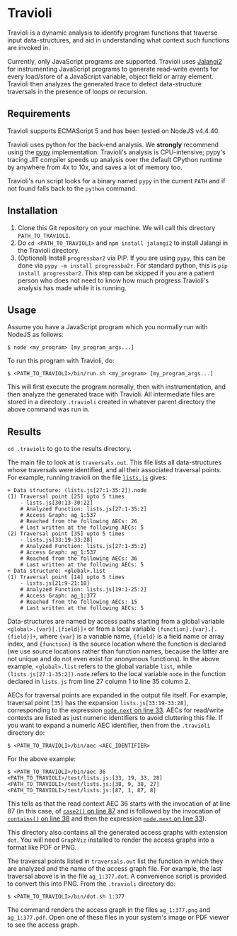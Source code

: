 # Travioli

Travioli is a dynamic analysis to identify program functions that traverse input data-structures, and aid in understanding what context such functions are invoked in. 

Currently, only JavaScript programs are supported. Travioli uses [Jalangi2](https://github.com/Samsung/jalangi2) for instrumenting JavaScript programs to generate read-write events for every load/store of a JavaScript variable, object field or array element. Travioli then analyzes the generated trace to detect data-structure traversals in the presence of loops or recursion.

## Requirements

Travioli supports ECMAScript 5 and has been tested on NodeJS v4.4.40.

Travioli uses python for the back-end analysis. We **strongly** recommend using the [pypy](http://pypy.org) implementation. Travioli's analysis is CPU-intensive; pypy's tracing JIT compiler speeds up analysis over the default CPython runtime by anywhere from 4x to 10x, and saves a lot of memory too. 

Travioli's run script looks for a binary named `pypy` in the current `PATH` and if not found falls back to the `python` command.

## Installation

1. Clone this Git repository on your machine. We will call this directory `PATH_TO_TRAVIOLI`.
2. Do `cd <PATH_TO_TRAVIOLI>` and `npm install jalangi2` to install Jalangi in the Travioli directory.
3. (Optional) Install `progressbar2` via PIP. If you are using `pypy`, this can be done via `pypy -m install progressba2r`. For standard python, this is `pip install progressbar2`. This step can be skipped if you are a patient person who does not need to know how much progress Travioli's analysis has made while it is running.

## Usage

Assume you have a JavaScript program which you normally run with NodeJS as follows:
```
$ node <my_program> [my_program_args...]
```

To run this program with Travioli, do:
```
$ <PATH_TO_TRAVIOLI>/bin/run.sh <my_program> [my_program_args...]
```

This will first execute the program normally, then with instrumentation, and then analyze the generated trace with Travioli. All intermediate files are stored in a directory `.travioli` created in whatever parent directory the above command was run in.

## Results

`cd .travioli` to go to the results directory.

The main file to look at is `traversals.out`. This file lists all data-structures whose traversals were identified, and all their associated traversal points. For example, running travioli on the file [`lists.js`](test/lists.js) gives:

```
+ Data structure: (lists.js[27:1-35:2]).node
(1) Traversal point [25] upto 5 times
    - lists.js[30:13-30:22]
    # Analyzed Function: lists.js[27:1-35:2]
    # Access Graph: ag_1:537
    # Reached from the following AECs: 26
    # Last written at the following AECs: 5
(2) Traversal point [35] upto 5 times
    - lists.js[33:19-33:28]
    # Analyzed Function: lists.js[27:1-35:2]
    # Access Graph: ag_1:537
    # Reached from the following AECs: 36
    # Last written at the following AECs: 5
+ Data structure: <global>.list
(1) Traversal point [14] upto 5 times
    - lists.js[21:9-21:18]
    # Analyzed Function: lists.js[19:1-25:2]
    # Access Graph: ag_1:377
    # Reached from the following AECs: 15
    # Last written at the following AECs: 5
```

Data-structures are named by access paths starting from a global variable `<global>.{var}[.{field}]+` or from a local variable `{function}.{var}.[.{field}]+`, where `{var}` is a variable name, `{field}` is a field name or array index, and `{function}` is the source location where the function is declared (we use source locations rather than function names, because the latter are not unique and do not even exist for anonymous functions). In the above example, `<global>.list` refers to the global variable `list`, while `(lists.js[27:1-35:2]).node` refers to the local variable `node` in the function declared in `lists.js` from line 27 column 1 to line 35 column 2. 

AECs for traversal points are expanded in the output file itself. For example, traversal point `[35]` has the expansion `lists.js[33:19-33:28]`, corresponding to the expression [`node.next` on line 33](test/lists.js#L33). AECs for read/write contexts are listed as just numeric identifiers to avoid cluttering this file. If you want to expand a numeric AEC identifier, then from the `.travioli` directory do:

```
$ <PATH_TO_TRAVIOLI>/bin/aec <AEC_IDENTIFIER>
```

For the above example:
```
$ <PATH_TO_TRAVIOLI>/bin/aec 36
<PATH_TO_TRAVIOLI>/test/lists.js:[33, 19, 33, 28]
<PATH_TO_TRAVIOLI>/test/lists.js:[38, 9, 38, 27]
<PATH_TO_TRAVIOLI>/test/lists.js:[87, 1, 87, 8]
```

This tells as that the read context AEC 36 starts with the invocation of at line 87 (in this case, of [`case2()` on line 87](test/lists.js#L87) and is followed by the invocation of [`contains()` on line 38](test/lists.js#L38) and then the expression [`node.next` on line 33](test/lists.js#L33)).

This directory also contains all the generated access graphs with extension `dot`. You will need `GraphViz` installed to render the access graphs into a format like PDF or PNG.

The traversal points listed in `traversals.out` list the function in which they are analyzed and the name of the access graph file. For example, the last traversal above is in the file `ag_1:377.dot`. A convenience script is provided to convert this into PNG. From the `.travioli` directory do:
```
$ <PATH_TO_TRAVIOLI>/bin/dot.sh 1:377
``` 

The command renders the access graph in the files `ag_1:377.png` and `ag_1:377.pdf`. Open one of these files in your system's image or PDF viewer to see the access graph.

